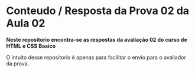# Conteudo / Resposta da Prova 02 da Aula 02

**Neste repositorio encontra-se as respostas da avaliação 02 do curso de HTML e CSS Basico**

O intuito desse repositorio é apenas para facilitar o envio para o avaliador da prova.

